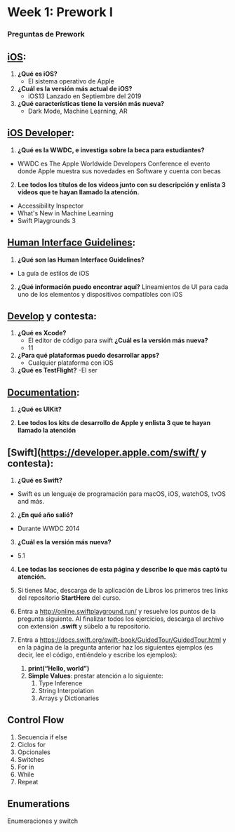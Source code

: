 # Week 1: Prework I

### Preguntas de Prework

## [iOS](https://www.apple.com/ios/ios-13/):

1.  **¿Qué es iOS?**
    - El sistema operativo de Apple
2.  **¿Cuál es la versión más actual de iOS?**
    - iOS13 Lanzado en Septiembre del 2019
3.  **¿Qué características tiene la versión más nueva?**
    - Dark Mode, Machine Learning, AR

## [iOS Developer](https://developer.apple.com/videos/wwdc2019/):

1.  **¿Qué es la WWDC, e investiga sobre la beca para estudiantes?**

- WWDC es The Apple Worldwide Developers Conference el evento donde Apple muestra sus novedades en Software y cuenta con becas

2.  **Lee todos los títulos de los videos junto con su descripción y enlista 3 videos que te hayan llamado la atención.**

- Accessibility Inspector
- What's New in Machine Learning
- Swift Playgrounds 3

## [Human Interface Guidelines](https://developer.apple.com/design/human-interface-guidelines/):

1.  **¿Qué son las Human Interface Guidelines?**

- La guía de estilos de iOS

2.  **¿Qué información puedo encontrar aquí?**
    Lineamientos de UI para cada uno de los elementos y dispositivos compatibles con iOS

## [Develop](https://developer.apple.com/develop/) y contesta:

1.  **¿Qué es Xcode?**
    - El editor de código para swift
      **¿Cuál es la versión más nueva?**
    - 11
2.  **¿Para qué plataformas puedo desarrollar apps?**
    - Cualquier plataforma con iOS
3.  **¿Qué es TestFlight?**
    -El ser

## [Documentation](https://developer.apple.com/documentation/):

1.  **¿Qué es UIKit?**

2.  **Lee todos los kits de desarrollo de Apple y enlista 3 que te hayan llamado la atención**

## [Swift](https://developer.apple.com/swift/ y contesta):

1.  **¿Qué es Swift?**
- Swift es un lenguaje de programación para macOS, iOS, watchOS, tvOS and más. 
2.  **¿En qué año salió?**
- Durante  WWDC 2014
3.  **¿Cuál es la versión más nueva?**
- 5.1
4.  **Lee todas las secciones de esta página y describe lo que más captó tu atención.**

5.  Si tienes Mac, descarga de la aplicación de Libros los primeros tres links del repositorio **StartHere** del curso.

6.  Entra a http://online.swiftplayground.run/ y resuelve los puntos de la pregunta siguiente. Al finalizar todos los ejercicios, descarga el archivo con extensión **.swift** y súbelo a tu repositorio.

7.  Entra a https://docs.swift.org/swift-book/GuidedTour/GuidedTour.html y en la página de la pregunta anterior haz los siguientes ejemplos (es decir, lee el código, entiéndelo y escribe los ejemplos):
    1.  **print(“Hello, world”)**
    2.  **Simple Values**: prestar atención a lo siguiente:
        1. Type Inference
        2. String Interpolation
        3. Arrays y Dictionaries

## Control Flow

1. Secuencia if else
2. Ciclos for
3. Opcionales
4. Switches
5. For in
6. While
7. Repeat

## Enumerations

Enumeraciones y switch
